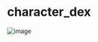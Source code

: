 # character_dex
![image](https://github.com/user-attachments/assets/a41fd41f-7b73-4928-8ef9-ee79ab7ebe7c)
